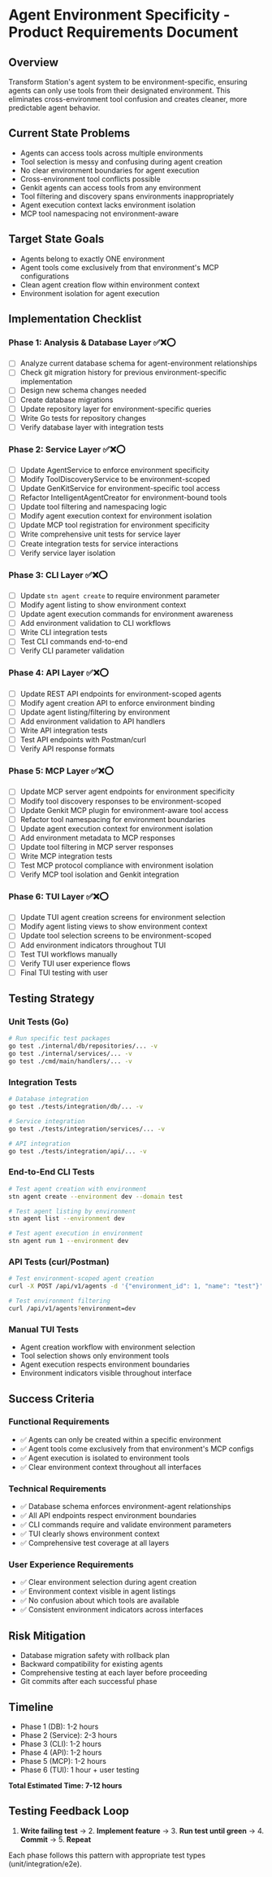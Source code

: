 # Agent Environment Specificity - Product Requirements Document

## Overview
Transform Station's agent system to be environment-specific, ensuring agents can only use tools from their designated environment. This eliminates cross-environment tool confusion and creates cleaner, more predictable agent behavior.

## Current State Problems
- Agents can access tools across multiple environments
- Tool selection is messy and confusing during agent creation
- No clear environment boundaries for agent execution
- Cross-environment tool conflicts possible
- Genkit agents can access tools from any environment
- Tool filtering and discovery spans environments inappropriately
- Agent execution context lacks environment isolation
- MCP tool namespacing not environment-aware

## Target State Goals
- Agents belong to exactly ONE environment
- Agent tools come exclusively from that environment's MCP configurations
- Clean agent creation flow within environment context
- Environment isolation for agent execution

## Implementation Checklist

### Phase 1: Analysis & Database Layer ✅❌⭕
- [ ] Analyze current database schema for agent-environment relationships
- [ ] Check git migration history for previous environment-specific implementation
- [ ] Design new schema changes needed
- [ ] Create database migrations
- [ ] Update repository layer for environment-specific queries
- [ ] Write Go tests for repository changes
- [ ] Verify database layer with integration tests

### Phase 2: Service Layer ✅❌⭕
- [ ] Update AgentService to enforce environment specificity
- [ ] Modify ToolDiscoveryService to be environment-scoped
- [ ] Update GenKitService for environment-specific tool access
- [ ] Refactor IntelligentAgentCreator for environment-bound tools
- [ ] Update tool filtering and namespacing logic
- [ ] Modify agent execution context for environment isolation
- [ ] Update MCP tool registration for environment specificity
- [ ] Write comprehensive unit tests for service layer
- [ ] Create integration tests for service interactions
- [ ] Verify service layer isolation

### Phase 3: CLI Layer ✅❌⭕
- [ ] Update `stn agent create` to require environment parameter
- [ ] Modify agent listing to show environment context
- [ ] Update agent execution commands for environment awareness
- [ ] Add environment validation to CLI workflows
- [ ] Write CLI integration tests
- [ ] Test CLI commands end-to-end
- [ ] Verify CLI parameter validation

### Phase 4: API Layer ✅❌⭕
- [ ] Update REST API endpoints for environment-scoped agents
- [ ] Modify agent creation API to enforce environment binding
- [ ] Update agent listing/filtering by environment
- [ ] Add environment validation to API handlers
- [ ] Write API integration tests
- [ ] Test API endpoints with Postman/curl
- [ ] Verify API response formats

### Phase 5: MCP Layer ✅❌⭕
- [ ] Update MCP server agent endpoints for environment specificity
- [ ] Modify tool discovery responses to be environment-scoped
- [ ] Update Genkit MCP plugin for environment-aware tool access
- [ ] Refactor tool namespacing for environment boundaries
- [ ] Update agent execution context for environment isolation
- [ ] Add environment metadata to MCP responses
- [ ] Update tool filtering in MCP server responses
- [ ] Write MCP integration tests
- [ ] Test MCP protocol compliance with environment isolation
- [ ] Verify MCP tool isolation and Genkit integration

### Phase 6: TUI Layer ✅❌⭕
- [ ] Update TUI agent creation screens for environment selection
- [ ] Modify agent listing views to show environment context
- [ ] Update tool selection screens to be environment-scoped
- [ ] Add environment indicators throughout TUI
- [ ] Test TUI workflows manually
- [ ] Verify TUI user experience flows
- [ ] Final TUI testing with user

## Testing Strategy

### Unit Tests (Go)
```bash
# Run specific test packages
go test ./internal/db/repositories/... -v
go test ./internal/services/... -v
go test ./cmd/main/handlers/... -v
```

### Integration Tests
```bash
# Database integration
go test ./tests/integration/db/... -v

# Service integration  
go test ./tests/integration/services/... -v

# API integration
go test ./tests/integration/api/... -v
```

### End-to-End CLI Tests
```bash
# Test agent creation with environment
stn agent create --environment dev --domain test

# Test agent listing by environment
stn agent list --environment dev

# Test agent execution in environment
stn agent run 1 --environment dev
```

### API Tests (curl/Postman)
```bash
# Test environment-scoped agent creation
curl -X POST /api/v1/agents -d '{"environment_id": 1, "name": "test"}'

# Test environment filtering
curl /api/v1/agents?environment=dev
```

### Manual TUI Tests
- Agent creation workflow with environment selection
- Tool selection shows only environment tools
- Agent execution respects environment boundaries
- Environment indicators visible throughout interface

## Success Criteria

### Functional Requirements
- ✅ Agents can only be created within a specific environment
- ✅ Agent tools come exclusively from that environment's MCP configs
- ✅ Agent execution is isolated to environment tools
- ✅ Clear environment context throughout all interfaces

### Technical Requirements
- ✅ Database schema enforces environment-agent relationships
- ✅ All API endpoints respect environment boundaries
- ✅ CLI commands require and validate environment parameters
- ✅ TUI clearly shows environment context
- ✅ Comprehensive test coverage at all layers

### User Experience Requirements
- ✅ Clear environment selection during agent creation
- ✅ Environment context visible in agent listings
- ✅ No confusion about which tools are available
- ✅ Consistent environment indicators across interfaces

## Risk Mitigation
- Database migration safety with rollback plan
- Backward compatibility for existing agents
- Comprehensive testing at each layer before proceeding
- Git commits after each successful phase

## Timeline
- Phase 1 (DB): 1-2 hours
- Phase 2 (Service): 2-3 hours  
- Phase 3 (CLI): 1-2 hours
- Phase 4 (API): 1-2 hours
- Phase 5 (MCP): 1-2 hours
- Phase 6 (TUI): 1 hour + user testing

**Total Estimated Time: 7-12 hours**

## Testing Feedback Loop
1. **Write failing test** → 2. **Implement feature** → 3. **Run test until green** → 4. **Commit** → 5. **Repeat**

Each phase follows this pattern with appropriate test types (unit/integration/e2e).
